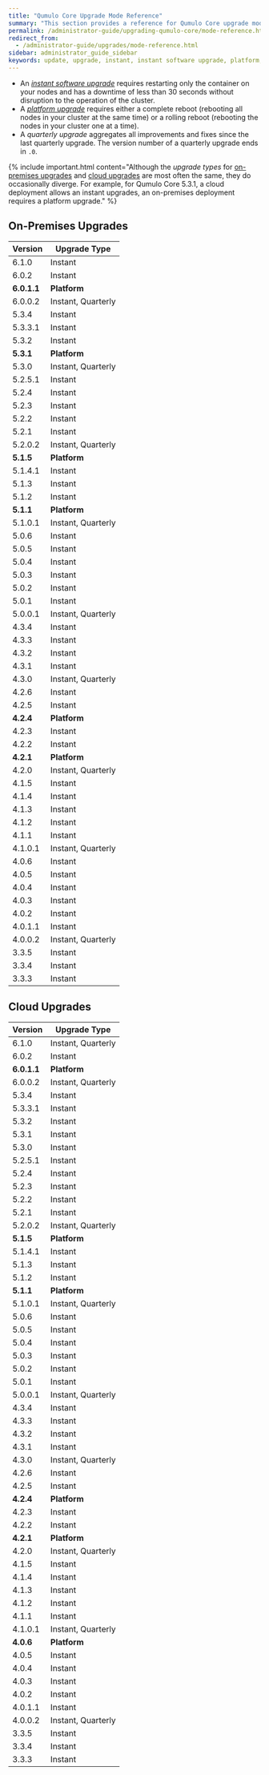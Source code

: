 ```yaml
---
title: "Qumulo Core Upgrade Mode Reference"
summary: "This section provides a reference for Qumulo Core upgrade modes from version 3.3.3 onwards."
permalink: /administrator-guide/upgrading-qumulo-core/mode-reference.html
redirect_from:
  - /administrator-guide/upgrades/mode-reference.html
sidebar: administrator_guide_sidebar
keywords: update, upgrade, instant, instant software upgrade, platform, platform upgrade
---
```


* An [_instant software upgrade_](instant-software-platform.md#instant-software-upgrade) requires restarting only the container on your nodes and has a downtime of less than 30 seconds without disruption to the operation of the cluster.
* A [_platform upgrade_](instant-software-platform.html#platform-upgrade) requires either a complete reboot (rebooting all nodes in your cluster at the same time) or a rolling reboot (rebooting the nodes in your cluster one at a time).
* A <em>quarterly upgrade</em> aggregates all improvements and fixes since the last quarterly upgrade. The version number of a quarterly upgrade ends in `.0`.

{% include important.html content="Although the _upgrade types_ for [on-premises upgrades](#on-premises-upgrades) and [cloud upgrades](#cloud-upgrades) are most often the same, they do occasionally diverge. For example, for Qumulo Core 5.3.1, a cloud deployment allows an instant upgrades, an on-premises deployment requires a platform upgrade." %}

## On-Premises Upgrades

<table>
  <tbody>
    <thead>
      <th>Version</th>
      <th>Upgrade Type</th>
    </thead>
    <tr>
      <td>6.1.0</td>
      <td>Instant</td>
    </tr>
    <tr>
      <td>6.0.2</td>
      <td>Instant</td>
    </tr>
    <tr>
      <td><strong>6.0.1.1</strong></td>
      <td><strong>Platform</strong></td>
    </tr>
    <tr>
      <td>6.0.0.2</td>
      <td>Instant, Quarterly</td>
    </tr>
    <tr>
      <td>5.3.4</td>
      <td>Instant</td>
    </tr>
    <tr>
      <td>5.3.3.1</td>
      <td>Instant</td>
    </tr>
    <tr>
      <td>5.3.2</td>
      <td>Instant</td>
    </tr>
    <tr>
      <td><strong>5.3.1</strong></td>
      <td><strong>Platform</strong></td>
    </tr>    
    <tr>
      <td>5.3.0</td>
      <td>Instant, Quarterly</td>
    </tr>
    <tr>
      <td>5.2.5.1</td>
      <td>Instant</td>
    </tr>
    <tr>
      <td>5.2.4</td>
      <td>Instant</td>
    </tr>
    <tr>
      <td>5.2.3</td>
      <td>Instant</td>
    </tr>
    <tr>
      <td>5.2.2</td>
      <td>Instant</td>
    </tr>
    <tr>
      <td>5.2.1</td>
      <td>Instant</td>
    </tr>
    <tr>
      <td>5.2.0.2</td>
      <td>Instant, Quarterly</td>
    </tr>
    <tr>
      <td><strong>5.1.5</strong></td>
      <td><strong>Platform</strong></td>
    </tr>
    <tr>
      <td>5.1.4.1</td>
      <td>Instant</td>
    </tr>
    <tr>
      <td>5.1.3</td>
      <td>Instant</td>
    </tr>
    <tr>
      <td>5.1.2</td>
      <td>Instant</td>
    </tr>
    <tr>
      <td><strong>5.1.1</strong></td>
      <td><strong>Platform</strong></td>
    </tr>
    <tr>
      <td>5.1.0.1</td>
      <td>Instant, Quarterly</td>
    </tr>
    <tr>
      <td>5.0.6</td>
      <td>Instant</td>
    </tr>
    <tr>
      <td>5.0.5</td>
      <td>Instant</td>
    </tr>
    <tr>
      <td>5.0.4</td>
      <td>Instant</td>
    </tr>
    <tr>
      <td>5.0.3</td>
      <td>Instant</td>
    </tr>
    <tr>
      <td>5.0.2</td>
      <td>Instant</td>
    </tr>
    <tr>
      <td>5.0.1</td>
      <td>Instant</td>
    </tr>
    <tr>
      <td>5.0.0.1</td>
      <td>Instant, Quarterly</td>
    </tr>
    <tr>
      <td>4.3.4</td>
      <td>Instant</td>
    </tr>
    <tr>
      <td>4.3.3</td>
      <td>Instant</td>
    </tr>
    <tr>
      <td>4.3.2</td>
      <td>Instant</td>
    </tr>
    <tr>
      <td>4.3.1</td>
      <td>Instant</td>
    </tr>
    <tr>
      <td>4.3.0</td>
      <td>Instant, Quarterly</td>
    </tr>
    <tr>
      <td>4.2.6</td>
      <td>Instant</td>
    </tr>
    <tr>
      <td>4.2.5</td>
      <td>Instant</td>
    </tr>
    <tr>
      <td><strong>4.2.4</strong></td>
      <td><strong>Platform</strong></td>
    </tr>
    <tr>
      <td>4.2.3</td>
      <td>Instant</td>
    </tr>
    <tr>
      <td>4.2.2</td>
      <td>Instant</td>
    </tr>
    <tr>
      <td><strong>4.2.1</strong></td>
      <td><strong>Platform</strong></td>
    </tr>
    <tr>
      <td>4.2.0</td>
      <td>Instant, Quarterly</td>
    </tr>
    <tr>
      <td>4.1.5</td>
      <td>Instant</td>
    </tr>
    <tr>
      <td>4.1.4</td>
      <td>Instant</td>
    </tr>
    <tr>
      <td>4.1.3</td>
      <td>Instant</td>
    </tr>
    <tr>
      <td>4.1.2</td>
      <td>Instant</td>
    </tr>
    <tr>
      <td>4.1.1</td>
      <td>Instant</td>
    </tr>
    <tr>
      <td>4.1.0.1</td>
      <td>Instant, Quarterly</td>
    </tr>
    <tr>
      <td>4.0.6</td>
      <td>Instant</td>
    </tr>
    <tr>
      <td>4.0.5</td>
      <td>Instant</td>
    </tr>
    <tr>
      <td>4.0.4</td>
      <td>Instant</td>
    </tr>
    <tr>
      <td>4.0.3</td>
      <td>Instant</td>
    </tr>
    <tr>
      <td>4.0.2</td>
      <td>Instant</td>
    </tr>
    <tr>
      <td>4.0.1.1</td>
      <td>Instant</td>
    </tr>
    <tr>
      <td>4.0.0.2</td>
      <td>Instant, Quarterly</td>
    </tr>
    <tr>
      <td>3.3.5</td>
      <td>Instant</td>
    </tr>
    <tr>
      <td>3.3.4</td>
      <td>Instant</td>
    </tr>
    <tr>
      <td>3.3.3</td>
      <td>Instant</td>
    </tr>
  </tbody>
</table>

## Cloud Upgrades

<table>
  <tbody>
    <thead>
      <th>Version</th>
      <th>Upgrade Type</th>
    </thead>
    <tr>
      <td>6.1.0</td>
      <td>Instant, Quarterly</td>
    </tr>
    <tr>
      <td>6.0.2</td>
      <td>Instant</td>
    </tr>
    <tr>
      <td><strong>6.0.1.1</strong></td>
      <td><strong>Platform</strong></td>
    </tr>
    <tr>
      <td>6.0.0.2</td>
      <td>Instant, Quarterly</td>
    </tr>
    <tr>            
      <td>5.3.4</td>
      <td>Instant</td>
    </tr> 
    <tr>
      <td>5.3.3.1</td>
      <td>Instant</td>
    </tr>
    <tr>
      <td>5.3.2</td>
      <td>Instant</td>
    </tr>
    <tr>
      <td>5.3.1</td>
      <td>Instant</td>
    </tr>    
    <tr>
      <td>5.3.0</td>
      <td>Instant</td>
    </tr>
    <tr>
      <td>5.2.5.1</td>
      <td>Instant</td>
    </tr>
    <tr>
      <td>5.2.4</td>
      <td>Instant</td>
    </tr>
    <tr>
      <td>5.2.3</td>
      <td>Instant</td>
    </tr>
    <tr>
      <td>5.2.2</td>
      <td>Instant</td>
    </tr>
    <tr>
      <td>5.2.1</td>
      <td>Instant</td>
    </tr>
    <tr>
      <td>5.2.0.2</td>
      <td>Instant, Quarterly</td>
    </tr>
    <tr>
      <td><strong>5.1.5</strong></td>
      <td><strong>Platform</strong></td>
    </tr>
    <tr>
      <td>5.1.4.1</td>
      <td>Instant</td>
    </tr>
    <tr>
      <td>5.1.3</td>
      <td>Instant</td>
    </tr>
    <tr>
      <td>5.1.2</td>
      <td>Instant</td>
    </tr>
    <tr>
      <td><strong>5.1.1</strong></td>
      <td><strong>Platform</strong></td>
    </tr>
    <tr>
      <td>5.1.0.1</td>
      <td>Instant, Quarterly</td>
    </tr>
    <tr>
      <td>5.0.6</td>
      <td>Instant</td>
    </tr>
    <tr>
      <td>5.0.5</td>
      <td>Instant</td>
    </tr>
    <tr>
      <td>5.0.4</td>
      <td>Instant</td>
    </tr>
    <tr>
      <td>5.0.3</td>
      <td>Instant</td>
    </tr>
    <tr>
      <td>5.0.2</td>
      <td>Instant</td>
    </tr>
    <tr>
      <td>5.0.1</td>
      <td>Instant</td>
    </tr>
    <tr>
      <td>5.0.0.1</td>
      <td>Instant, Quarterly</td>
    </tr>
    <tr>
      <td>4.3.4</td>
      <td>Instant</td>
    </tr>
    <tr>
      <td>4.3.3</td>
      <td>Instant</td>
    </tr>
    <tr>
      <td>4.3.2</td>
      <td>Instant</td>
    </tr>
    <tr>
      <td>4.3.1</td>
      <td>Instant</td>
    </tr>
    <tr>
      <td>4.3.0</td>
      <td>Instant, Quarterly</td>
    </tr>
    <tr>
      <td>4.2.6</td>
      <td>Instant</td>
    </tr>
    <tr>
      <td>4.2.5</td>
      <td>Instant</td>
    </tr>
    <tr>
      <td><strong>4.2.4</strong></td>
      <td><span><strong>Platform</strong><br></span></td>
    </tr>
    <tr>
      <td>4.2.3</td>
      <td>Instant</td>
    </tr>
    <tr>
      <td>4.2.2</td>
      <td>Instant</td>
    </tr>
    <tr>
      <td><strong>4.2.1</strong></td>
      <td><strong>Platform</strong></td>
    </tr>
    <tr>
      <td>4.2.0</td>
      <td>Instant, Quarterly</td>
    </tr>
    <tr>
      <td>4.1.5</td>
      <td>Instant</td>
    </tr>
    <tr>
      <td>4.1.4</td>
      <td>Instant</td>
    </tr>
    <tr>
      <td>4.1.3</td>
      <td>Instant</td>
    </tr>
    <tr>
      <td>4.1.2</td>
      <td>Instant</td>
    </tr>
    <tr>
      <td>4.1.1</td>
      <td>Instant</td>
    </tr>
    <tr>
      <td>4.1.0.1</td>
      <td>Instant, Quarterly</td>
    </tr>
    <tr>
      <td><strong>4.0.6</strong></td>
      <td><strong>Platform</strong></td>
    </tr>
    <tr>
      <td>4.0.5</td>
      <td>Instant</td>
    </tr>
    <tr>
      <td>4.0.4</td>
      <td>Instant</td>
    </tr>
    <tr>
      <td>4.0.3</td>
      <td>Instant</td>
    </tr>
    <tr>
      <td>4.0.2</td>
      <td>Instant</td>
    </tr>
    <tr>
      <td>4.0.1.1</td>
      <td>Instant</td>
    </tr>
    <tr>
      <td>4.0.0.2</td>
      <td>Instant, Quarterly</td>
    </tr>
    <tr>
      <td>3.3.5</td>
      <td>Instant</td>
    </tr>
    <tr>
      <td>3.3.4</td>
      <td>Instant</td>
    </tr>
    <tr>
      <td>3.3.3</td>
      <td>Instant</td>
    </tr>
  </tbody>
</table>
